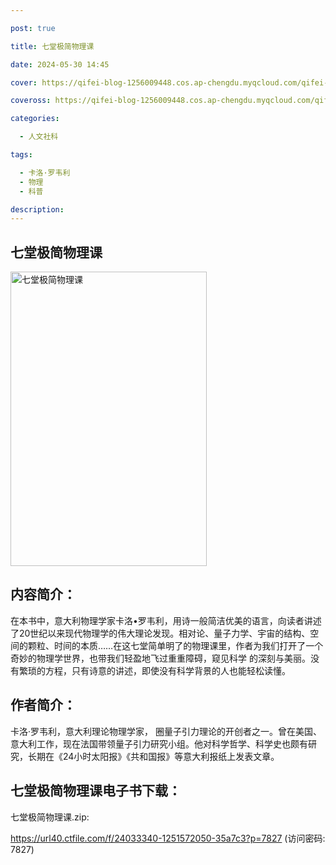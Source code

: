 ```yaml
---

post: true

title: 七堂极简物理课

date: 2024-05-30 14:45

cover: https://qifei-blog-1256009448.cos.ap-chengdu.myqcloud.com/qifei-blog/s28627105.jpg

coveross: https://qifei-blog-1256009448.cos.ap-chengdu.myqcloud.com/qifei-blog/s28627105.jpg

categories:

  - 人文社科

tags:

  - 卡洛·罗韦利
  - 物理
  - 科普

description:
---
```


## 七堂极简物理课

<img alt="七堂极简物理课" class="aligncenter loading" data-was-processed="true" decoding="async" fetchpriority="high" height="471" src="https://qifei-blog-1256009448.cos.ap-chengdu.myqcloud.com/qifei-blog/s28627105.jpg" style="cursor: zoom-in;" width="314"/>

## 内容简介：

在本书中，意大利物理学家卡洛•罗韦利，用诗一般简洁优美的语言，向读者讲述了20世纪以来现代物理学的伟大理论发现。相对论、量子力学、宇宙的结构、空间的颗粒、时间的本质……在这七堂简单明了的物理课里，作者为我们打开了一个奇妙的物理学世界，也带我们轻盈地飞过重重障碍，窥见科学 的深刻与美丽。没有繁琐的方程，只有诗意的讲述，即使没有科学背景的人也能轻松读懂。

## 作者简介：

卡洛·罗韦利，意大利理论物理学家， 圈量子引力理论的开创者之一。曾在美国、意大利工作，现在法国带领量子引力研究小组。他对科学哲学、科学史也颇有研究，长期在《24小时太阳报》《共和国报》等意大利报纸上发表文章。

## 七堂极简物理课电子书下载：

七堂极简物理课.zip: 

https://url40.ctfile.com/f/24033340-1251572050-35a7c3?p=7827 (访问密码: 7827)
